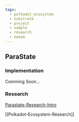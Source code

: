```yaml
---
tags:
  - polkadot_ecosystem
  - substrate
  - project
  - sample
  - research
  - ewasm
---
```


## ParaState

### Implementation

Comming Soon...

### Research

[Parastate-Research-Intro](parastate/parastate-research-intro.md)


[[Polkadot-Ecosystem-Research]]

